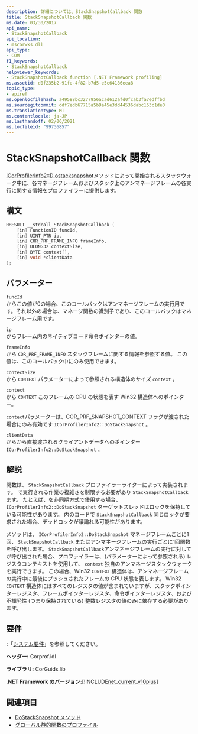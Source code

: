 ```yaml
---
description: 詳細については、StackSnapshotCallback 関数
title: StackSnapshotCallback 関数
ms.date: 03/30/2017
api_name:
- StackSnapshotCallback
api_location:
- mscorwks.dll
api_type:
- COM
f1_keywords:
- StackSnapshotCallback
helpviewer_keywords:
- StackSnapshotCallback function [.NET Framework profiling]
ms.assetid: d0f235b2-91fe-4f82-b7d5-e5c64186eea8
topic_type:
- apiref
ms.openlocfilehash: a49588bc3277956acad612afd0fcab3fa7edffbd
ms.sourcegitcommit: ddf7edb67715a5b9a45e3dd44536dabc153c1de0
ms.translationtype: MT
ms.contentlocale: ja-JP
ms.lasthandoff: 02/06/2021
ms.locfileid: "99736857"
---
```

# <a name="stacksnapshotcallback-function"></a>StackSnapshotCallback 関数

[ICorProfilerInfo2::D ostacksnapshot](icorprofilerinfo2-dostacksnapshot-method.md)メソッドによって開始されるスタックウォーク中に、各マネージフレームおよびスタック上のアンマネージフレームの各実行に関する情報をプロファイラーに提供します。  
  
## <a name="syntax"></a>構文  
  
```cpp  
HRESULT __stdcall StackSnapshotCallback (  
    [in] FunctionID funcId,  
    [in] UINT_PTR ip,  
    [in] COR_PRF_FRAME_INFO frameInfo,  
    [in] ULONG32 contextSize,  
    [in] BYTE context[],  
    [in] void *clientData  
);  
```  
  
## <a name="parameters"></a>パラメーター  

 `funcId`  
 からこの値が0の場合、このコールバックはアンマネージフレームの実行用です。それ以外の場合は、マネージ関数の識別子であり、このコールバックはマネージフレーム用です。  
  
 `ip`  
 からフレーム内のネイティブコード命令ポインターの値。  
  
 `frameInfo`  
 から `COR_PRF_FRAME_INFO` スタックフレームに関する情報を参照する値。 この値は、このコールバック中にのみ使用できます。  
  
 `contextSize`  
 から `CONTEXT` パラメーターによって参照される構造体のサイズ `context` 。  
  
 `context`  
 から `CONTEXT` このフレームの CPU の状態を表す Win32 構造体へのポインター。  
  
 `context`パラメーターは、COR_PRF_SNAPSHOT_CONTEXT フラグが渡された場合にのみ有効です `ICorProfilerInfo2::DoStackSnapshot` 。  
  
 `clientData`  
 からから直接渡されるクライアントデータへのポインター `ICorProfilerInfo2::DoStackSnapshot` 。  
  
## <a name="remarks"></a>解説  

 関数は、 `StackSnapshotCallback` プロファイラーライターによって実装されます。 で実行される作業の複雑さを制限する必要があり `StackSnapshotCallback` ます。 たとえば、を非同期方式で使用する場合、 `ICorProfilerInfo2::DoStackSnapshot` ターゲットスレッドはロックを保持している可能性があります。 内のコードで `StackSnapshotCallback` 同じロックが要求された場合、デッドロックが議論れる可能性があります。  
  
 メソッドは、 `ICorProfilerInfo2::DoStackSnapshot` マネージフレームごとに1回、 `StackSnapshotCallback` またはアンマネージフレームの実行ごとに1回関数を呼び出します。 `StackSnapshotCallback`アンマネージフレームの実行に対してが呼び出された場合、プロファイラーは、(パラメーターによって参照される) レジスタコンテキストを使用して、 `context` 独自のアンマネージスタックウォークを実行できます。 この場合、Win32 `CONTEXT` 構造体は、アンマネージフレームの実行中に最後にプッシュされたフレームの CPU 状態を表します。 Win32 `CONTEXT` 構造体にはすべてのレジスタの値が含まれていますが、スタックポインターレジスタ、フレームポインターレジスタ、命令ポインターレジスタ、および不揮発性 (つまり保持されている) 整数レジスタの値のみに依存する必要があります。  
  
## <a name="requirements"></a>要件  

 **:**「[システム要件](../../get-started/system-requirements.md)」を参照してください。  
  
 **ヘッダー:** Corprof.idl  
  
 **ライブラリ:** CorGuids.lib  
  
 **.NET Framework のバージョン:**[!INCLUDE[net_current_v10plus](../../../../includes/net-current-v10plus-md.md)]  
  
## <a name="see-also"></a>関連項目

- [DoStackSnapshot メソッド](icorprofilerinfo2-dostacksnapshot-method.md)
- [グローバル静的関数のプロファイル](profiling-global-static-functions.md)
